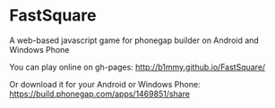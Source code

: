 # FastSquare
A web-based javascript game for phonegap builder on Android and Windows Phone

You can play online on gh-pages: http://b1mmy.github.io/FastSquare/ 

Or download it for your Android or Windows Phone: https://build.phonegap.com/apps/1469851/share 
